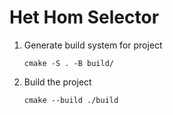 # Het Hom Selector

1. Generate build system for project
    ```
    cmake -S . -B build/
    ```

2. Build the project
    ```
    cmake --build ./build
    ```
